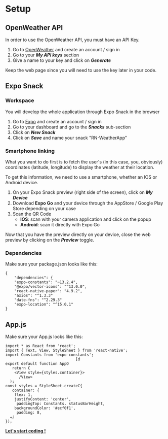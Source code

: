 # Setup

## OpenWeather API

In order to use the OpenWeather API, you must have an API Key.

1. Go to [OpenWeather](https://openweathermap.org/) and create an account / sign in
2. Go to your ***My API keys*** section
3. Give a name to your key and click on ***Generate***

Keep the web page since you will need to use the key later in your code.

## Expo Snack

### Workspace

You will develop the whole application through Expo Snack in the browser

1. Go to [Expo](https://expo.dev/accounts/ccchristiant) and create an account / sign in
2. Go to your dashboard and go to the ***Snacks*** sub-section
3. Click on ***New Snack***
4. Click on ***Save*** and name your snack "RN-WeatherApp"

### Smartphone linking

What you want to do first is to fetch the user's (in this case, you, obviously) coordinates (latitude, longitude) to display the weather at their location.

To get this information, we need to use a smartphone, whether an IOS or Android device.

1. On your Expo Snack preview (right side of the screen), click on ***My Device***
2. Download **Expo Go** and your device through the AppStore / Google Play Store depending on your case
3. Scan the QR Code
    - **IOS**: scan with your camera application and click on the popup
    - **Android**: scan it directly with Expo Go

Now that you have the preview directly on your device, close the web preview by clicking on the ***Preview*** toggle.

### Dependencies

Make sure your package.json looks like this:

    {
        "dependencies": {
        "expo-constants": "~13.2.4",
        "@expo/vector-icons": "^13.0.0",
        "react-native-paper": "4.9.2",
        "axios": "^1.3.3"
        "date-fns": "^2.29.3"
        "expo-location": "^15.0.1"
    }

## App.js

Make sure your App.js looks like this:

    import * as React from 'react';
    import { Text, View, StyleSheet } from 'react-native';
    import Constants from 'expo-constants';
                                   [d
    export default function AppO
       return С
        <View style={styles.container}>
          /View>
      );
    const styles = StyleSheet.createC{
       container: {
        flex: 1,
        justifyContent: 'center',
         paddingTop: Constants. statusBarHeight,
        backgroundColor: '#ecf0f1',
         padding: 8,
      له
    });

**[Let's start coding !](README.md#step-1---fetch-the-users-coordinates)**